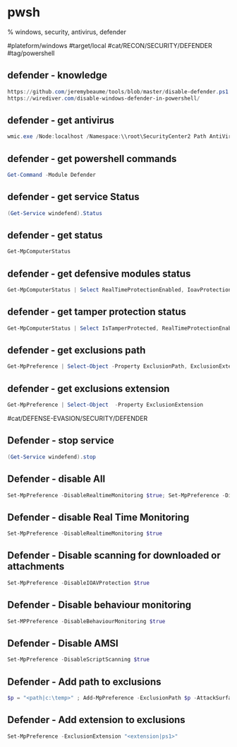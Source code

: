 # pwsh
% windows, security, antivirus, defender

#plateform/windows #target/local #cat/RECON/SECURITY/DEFENDER #tag/powershell 



## defender - knowledge
```powershell
https://github.com/jeremybeaume/tools/blob/master/disable-defender.ps1
https://wirediver.com/disable-windows-defender-in-powershell/
```


## defender - get antivirus
```powershell
wmic.exe /Node:localhost /Namespace:\\root\SecurityCenter2 Path AntiVirusProduct Get displayName /Format:List
```

## defender - get powershell commands
```powershell
Get-Command -Module Defender
```

## defender - get service Status
```powershell
(Get-Service windefend).Status
```

## defender - get status
```powershell
Get-MpComputerStatus
```

## defender - get defensive modules status
```powershell
Get-MpComputerStatus | Select RealTimeProtectionEnabled, IoavProtectionEnabled, Antispyware | FL
```

## defender - get tamper protection status
```powershell
Get-MpComputerStatus | Select IsTamperProtected, RealTimeProtectionEnabled | FL
```

## defender - get exclusions path
```powershell
Get-MpPreference | Select-Object -Property ExclusionPath, ExclusionExtension
```

## defender - get exclusions extension
```powershell
Get-MpPreference | Select-Object  -Property ExclusionExtension
```


#cat/DEFENSE-EVASION/SECURITY/DEFENDER

## Defender - stop service
```powershell
(Get-Service windefend).stop
```

## Defender - disable All
```powershell
Set-MpPreference -DisableRealtimeMonitoring $true; Set-MpPreference -DisableIOAVProtection $true;  Set-MpPreference -DisableScriptScanning $true
```

## Defender - disable Real Time Monitoring 
```powershell
Set-MpPreference -DisableRealtimeMonitoring $true
```

## Defender - Disable scanning for downloaded or attachments
```powershell
Set-MpPreference -DisableIOAVProtection $true
```

## Defender - Disable behaviour monitoring
```powershell
Set-MPPreference -DisableBehaviourMonitoring $true
```

## Defender - Disable AMSI
```powershell
Set-MpPreference -DisableScriptScanning $true
```


## Defender - Add path to exclusions
```powershell
$p = "<path|c:\temp>" ; Add-MpPreference -ExclusionPath $p -AttackSurfaceReductionOnlyExclusions $p
```


## Defender - Add extension to exclusions
```powershell
Set-MpPreference -ExclusionExtension "<extension|ps1>"
```